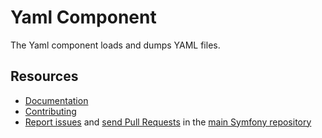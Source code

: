 Yaml Component
==============

The Yaml component loads and dumps YAML files.

Resources
---------

  * [Documentation](https://symfony.com/doc/current/components/yaml.html)
  * [Contributing](https://symfony.com/doc/current/contributing/index.html)
  * [Report issues](https://github.com/oldpak/symfony/issues) and
    [send Pull Requests](https://github.com/oldpak/symfony/pulls)
    in the [main Symfony repository](https://github.com/oldpak/symfony)
